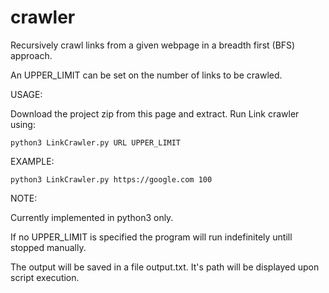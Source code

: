 # crawler

Recursively crawl links from a given webpage in a breadth first (BFS) approach.

An UPPER_LIMIT can be set on the number of links to be crawled.

USAGE:

Download the project zip from this page and extract.
Run Link crawler using:

```python3 LinkCrawler.py URL UPPER_LIMIT```

EXAMPLE:

```python3 LinkCrawler.py https://google.com 100```

NOTE:

Currently implemented in python3 only.

If no UPPER_LIMIT is specified the program will run indefinitely untill stopped manually.

The output will be saved in a file output.txt. It's path will be displayed upon script execution.
